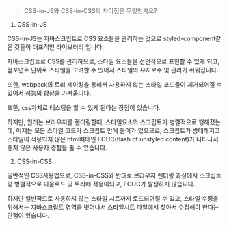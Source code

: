 > CSS-in-JS와 CSS-in-CSS의 차이점은 무엇인가요?



1. CSS-in-JS

CSS-in-JS는 자바스크립트로 CSS 요소들을 관리하는 것으로 styled-component같은 것들이 대표적인 라이브러리 입니다.

자바스크립트로 CSS를 관리하므로, 스타일 요소들을 선언적으로 표현할 수 있게 되고, 컴포넌트 단위로 스타일을 고려할 수 있어서 스타일의 유지보수 및 관리가 쉬워집니다.

또한, webpack의 트리 셰이킹을 통해서 사용하지 않는 스타일 코드들이 제거되어질 수 있어서 성능의 향상을 가져옵니다.

또한, css자체로 테스팅을 할 수 있게 된다는 장점이 있습니다.



하지만, 원래는 브라우저를 렌더링할때, 스타일요소와 스크립트가 병렬적으로 행해졌는데, 이제는 모든 스타일 코드가 스크립트 안에 들어가 있으므로, 스크립트가 방대해지고 스타일이 적용되지 않은 html뼈대인 FOUC(flash of unstyled content)가 나타나서 좋지 않은 사용자 경험을 줄 수 있습니다.



2. CSS-in-CSS

일반적인 CSS사용법으로, CSS-in-CSS와 반대로 브라우저 렌더링 과정에서 스크립트랑 병렬적으로 다운로드 및 트리에 적용이되고, FOUC가 발생하지 않습니다.

하지만 일반적으로 사용하지 않는 스타일 시트까지 로드되어질 수 있고, 스타일 수정을 위해서는 자바스크립트 영역을 벗어나서 스타일시트 파일에서 찾아서 수정해야 한다는 단점이 있습니다.